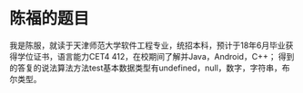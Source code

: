 陈福的题目
====================
 我是陈服，就读于天津师范大学软件工程专业，统招本科，预计于18年6月毕业获得学位证书，语言能力CET4 412，在校期间了解并Java，Android，C++；
 得到的答复的说法算法方法test基本数据类型有undefined，null，数字，字符串，布尔类型。
